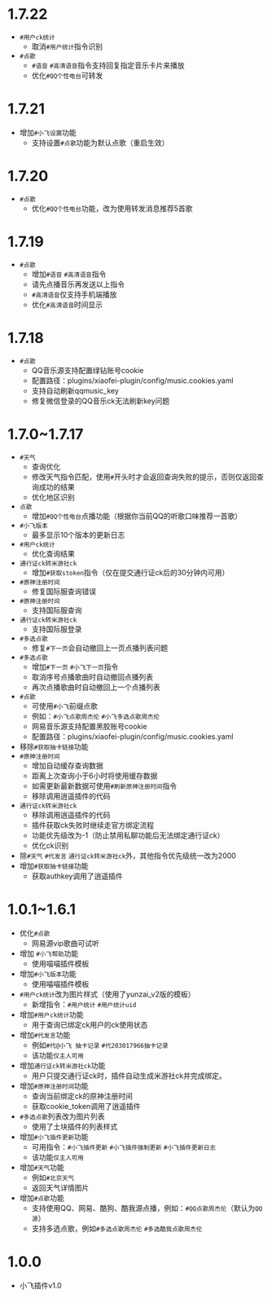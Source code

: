 ﻿# 1.7.22
* `#用户ck统计`
	* 取消`#用户统计`指令识别
* `#点歌`
	* `#语音` `#高清语音`指令支持回复指定音乐卡片来播放
	* 优化`#QQ个性电台`可转发

# 1.7.21
* 增加`#小飞设置`功能
	* 支持设置`#点歌`功能为默认点歌（重启生效）

# 1.7.20
* `#点歌`
	* 优化`#QQ个性电台`功能，改为使用转发消息推荐5首歌

# 1.7.19
* `#点歌`
	* 增加`#语音` `#高清语音`指令
	* 请先点播音乐再发送以上指令
	* `#高清语音`仅支持手机端播放
	* 优化`#高清语音`时间显示

# 1.7.18
* `#点歌`
	* QQ音乐源支持配置绿钻账号cookie
	* 配置路径：plugins/xiaofei-plugin/config/music.cookies.yaml
	* 支持自动刷新qqmusic_key
	* 修复微信登录的QQ音乐ck无法刷新key问题
	
# 1.7.0~1.7.17
* `#天气`
	* 查询优化
	* 修改天气指令匹配，使用`#`开头时才会返回查询失败的提示，否则仅返回查询成功的结果
	* 优化地区识别
* `点歌`
	* 增加`#QQ个性电台`点播功能（根据你当前QQ的听歌口味推荐一首歌）
* `#小飞版本`
	* 最多显示10个版本的更新日志
* `#用户ck统计`
	* 优化查询结果
* `通行证ck转米游社ck`
	* 增加`#获取stoken`指令（仅在提交通行证ck后的30分钟内可用）
* `#原神注册时间`
	* 修复国际服查询错误
* `#原神注册时间`
	* 支持国际服查询
* `通行证ck转米游社ck`
	* 支持国际服登录
* `#多选点歌`
	* 修复`#下一页`会自动撤回上一页点播列表问题
* `#多选点歌`
	* 增加`#下一页` `#小飞下一页`指令
	* 取消序号点播歌曲时自动撤回点播列表
	* 再次点播歌曲时自动撤回上一个点播列表
* `#点歌`
	* 可使用`#小飞`前缀点歌
	* 例如：`#小飞点歌周杰伦` `#小飞多选点歌周杰伦`
	* 网易音乐源支持配置黑胶账号cookie
	* 配置路径：plugins/xiaofei-plugin/config/music.cookies.yaml
* 移除`#获取抽卡链接`功能
* `#原神注册时间`
	* 增加自动缓存查询数据
	* 距离上次查询小于6小时将使用缓存数据
	* 如需更新最新数据可使用`#刷新原神注册时间`指令
	* 移除调用逍遥插件的代码
* `通行证ck转米游社ck`
	* 移除调用逍遥插件的代码
	* 插件获取ck失败时继续走官方绑定流程
	* 功能优先级改为-1（防止禁用私聊功能后无法绑定通行证ck）
	* 优化ck识别
* 除`#天气` `#代发言` `通行证ck转米游社ck`外，其他指令优先级统一改为2000
* 增加`#获取抽卡链接`功能
	* 获取authkey调用了逍遥插件

# 1.0.1~1.6.1
* 优化`#点歌`
	* 网易源vip歌曲可试听
* 增加 `#小飞帮助`功能
	* 使用喵喵插件模板
* 增加`#小飞版本`功能
	* 使用喵喵插件模板
* `#用户ck统计`改为图片样式（使用了yunzai_v2版的模板）
	* 新增指令：`#用户统计` `#用户统计uid`
* 增加`#用户ck统计`功能
	* 用于查询已绑定ck用户的ck使用状态
* 增加`#代发言`功能
	* 例如`#代@小飞 抽卡记录` `#代203017966抽卡记录`
	* 该功能`仅主人可用`
* 增加`通行证ck转米游社ck`功能
	* 用户只提交通行证ck时，插件自动生成米游社ck并完成绑定。
* 增加`#原神注册时间`功能
	* 查询当前绑定ck的原神注册时间
	* 获取cookie_token调用了逍遥插件
* `#多选点歌`列表改为图片列表
	* 使用了土块插件的列表样式
* 增加`#小飞插件更新`功能
	* 可用指令：`#小飞插件更新` `#小飞插件强制更新` `#小飞插件更新日志`
	* 该功能`仅主人可用`
* 增加`#天气`功能
	* 例如`#北京天气`
	* 返回天气详情图片
* 增加`#点歌`功能
	* 支持使用QQ、网易、酷狗、酷我源点播，例如：`#QQ点歌周杰伦`（默认为`QQ源`）
	* 支持多选点歌，例如`#多选点歌周杰伦` `#多选酷我点歌周杰伦`

# 1.0.0
* 小飞插件v1.0